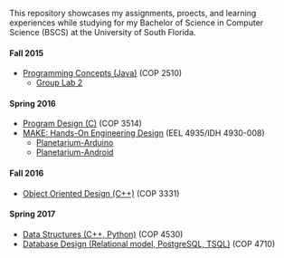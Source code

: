 This repository showcases my assignments, proects, and learning experiences while studying for my
Bachelor of Science in Computer Science (BSCS) at the University of South Florida.

#### Fall 2015
* [Programming Concepts (Java)](programming_conecpts/) (COP 2510)
  * [Group Lab 2](https://github.com/KevOrr/insolent-hockeypuck)

#### Spring 2016
* [Program Design (C)](program_design/) (COP 3514)
* [MAKE: Hands-On Engineering Design](make_course/) (EEL 4935/IDH 4930-008)
  * [Planetarium-Arduino](https://github.com/KevOrr/Planetarium-Arduino)
  * [Planetarium-Android](https://github.com/KevOrr/Planetarium-Android)

#### Fall 2016
* [Object Oriented Design (C++)](oo_design/) (COP 3331)

#### Spring 2017
* [Data Structures (C++, Python)](data_structures/) (COP 4530)
* [Database Design (Relational model, PostgreSQL, TSQL)](database_design/) (COP 4710)
